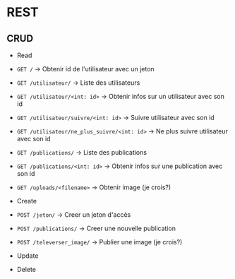 # REST


## CRUD

- Read

- `GET /` -> Obtenir id de l'utilisateur avec un jeton
- `GET /utilisateur/` -> Liste des utilisateurs
- `GET /utilisateur/<int: id>` -> Obtenir infos sur un utilisateur avec son id 
- `GET /utilisateur/suivre/<int: id>` -> Suivre utilisateur avec son id
- `GET /utilisateur/ne_plus_suivre/<int: id>` -> Ne plus suivre utilisateur avec son id
- `GET /publications/` -> Liste des publications
- `GET /publications/<int: id>` -> Obtenir infos sur une publication avec son id 
- `GET /uploads/<filename>` -> Obtenir image (je crois?)

- Create

- `POST /jeton/` -> Creer un jeton d'accès
- `POST /publications/` -> Creer une nouvelle publication
- `POST /televerser_image/` -> Publier une image (je crois?)

- Update

- Delete
